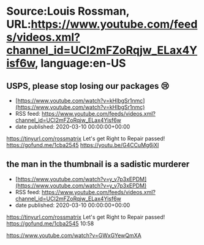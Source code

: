 # Source:Louis Rossman, URL:https://www.youtube.com/feeds/videos.xml?channel_id=UCl2mFZoRqjw_ELax4Yisf6w, language:en-US

## USPS, please stop losing our packages 😢
 - [https://www.youtube.com/watch?v=kHlbgSr1nmc](https://www.youtube.com/watch?v=kHlbgSr1nmc)
 - RSS feed: https://www.youtube.com/feeds/videos.xml?channel_id=UCl2mFZoRqjw_ELax4Yisf6w
 - date published: 2020-03-10 00:00:00+00:00

https://tinyurl.com/rossmatrix
Let's get Right to Repair passed! https://gofund.me/1cba2545
https://youtu.be/G4CCuMg6jXI

## the man in the thumbnail is a sadistic murderer
 - [https://www.youtube.com/watch?v=y_v7p3xEPDM](https://www.youtube.com/watch?v=y_v7p3xEPDM)
 - RSS feed: https://www.youtube.com/feeds/videos.xml?channel_id=UCl2mFZoRqjw_ELax4Yisf6w
 - date published: 2020-03-10 00:00:00+00:00

https://tinyurl.com/rossmatrix
Let's get Right to Repair passed! https://gofund.me/1cba2545
10:58 



https://www.youtube.com/watch?v=GWxGYewQmXA

